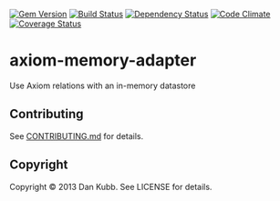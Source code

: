 [![Gem Version](https://badge.fury.io/rb/axiom-memory-adapter.png)][gem]
[![Build Status](https://secure.travis-ci.org/dkubb/axiom-memory-adapter.png?branch=master)][travis]
[![Dependency Status](https://gemnasium.com/dkubb/axiom-memory-adapter.png)][gemnasium]
[![Code Climate](https://codeclimate.com/github/dkubb/axiom-memory-adapter.png)][codeclimate]
[![Coverage Status](https://coveralls.io/repos/dkubb/axiom-memory-adapter/badge.png?branch=master)][coveralls]

[gem]: https://rubygems.org/gems/axiom-memory-adapter
[travis]: https://travis-ci.org/dkubb/axiom-memory-adapter
[gemnasium]: https://gemnasium.com/dkubb/axiom-memory-adapter
[codeclimate]: https://codeclimate.com/github/dkubb/axiom-memory-adapter
[coveralls]: https://coveralls.io/r/dkubb/axiom-memory-adapter

axiom-memory-adapter
====================

Use Axiom relations with an in-memory datastore

Contributing
-------------

See [CONTRIBUTING.md](CONTRIBUTING.md) for details.

Copyright
---------

Copyright &copy; 2013 Dan Kubb. See LICENSE for details.
